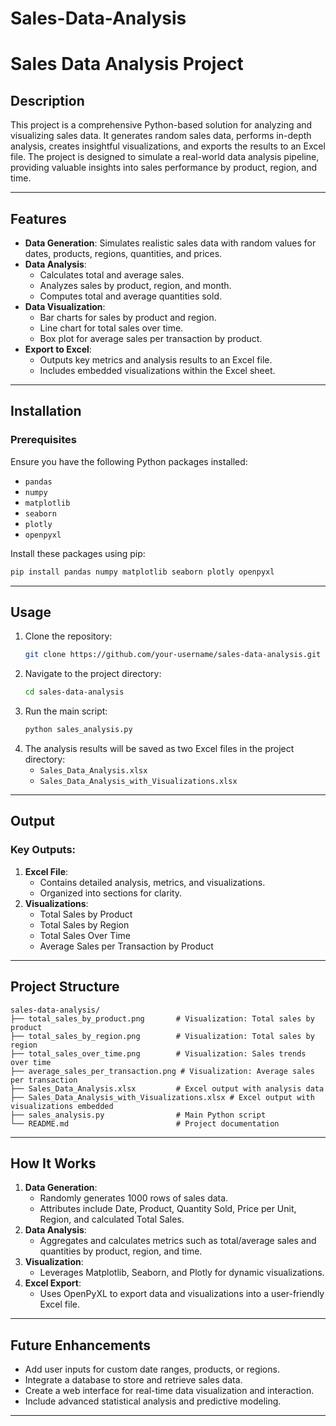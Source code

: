 # Sales-Data-Analysis
# Sales Data Analysis Project

## Description
This project is a comprehensive Python-based solution for analyzing and visualizing sales data. It generates random sales data, performs in-depth analysis, creates insightful visualizations, and exports the results to an Excel file. The project is designed to simulate a real-world data analysis pipeline, providing valuable insights into sales performance by product, region, and time.

---

## Features
- **Data Generation**: Simulates realistic sales data with random values for dates, products, regions, quantities, and prices.
- **Data Analysis**: 
  - Calculates total and average sales.
  - Analyzes sales by product, region, and month.
  - Computes total and average quantities sold.
- **Data Visualization**: 
  - Bar charts for sales by product and region.
  - Line chart for total sales over time.
  - Box plot for average sales per transaction by product.
- **Export to Excel**: 
  - Outputs key metrics and analysis results to an Excel file.
  - Includes embedded visualizations within the Excel sheet.

---

## Installation
### Prerequisites
Ensure you have the following Python packages installed:
- `pandas`
- `numpy`
- `matplotlib`
- `seaborn`
- `plotly`
- `openpyxl`

Install these packages using pip:
```bash
pip install pandas numpy matplotlib seaborn plotly openpyxl
```

---

## Usage
1. Clone the repository:
   ```bash
   git clone https://github.com/your-username/sales-data-analysis.git
   ```
2. Navigate to the project directory:
   ```bash
   cd sales-data-analysis
   ```
3. Run the main script:
   ```bash
   python sales_analysis.py
   ```
4. The analysis results will be saved as two Excel files in the project directory:
   - `Sales_Data_Analysis.xlsx`
   - `Sales_Data_Analysis_with_Visualizations.xlsx`

---

## Output
### Key Outputs:
1. **Excel File**: 
   - Contains detailed analysis, metrics, and visualizations.
   - Organized into sections for clarity.
2. **Visualizations**: 
   - Total Sales by Product
   - Total Sales by Region
   - Total Sales Over Time
   - Average Sales per Transaction by Product

---

## Project Structure
```
sales-data-analysis/
├── total_sales_by_product.png       # Visualization: Total sales by product
├── total_sales_by_region.png        # Visualization: Total sales by region
├── total_sales_over_time.png        # Visualization: Sales trends over time
├── average_sales_per_transaction.png # Visualization: Average sales per transaction
├── Sales_Data_Analysis.xlsx         # Excel output with analysis data
├── Sales_Data_Analysis_with_Visualizations.xlsx # Excel output with visualizations embedded
├── sales_analysis.py                # Main Python script
└── README.md                        # Project documentation
```

---

## How It Works
1. **Data Generation**: 
   - Randomly generates 1000 rows of sales data.
   - Attributes include Date, Product, Quantity Sold, Price per Unit, Region, and calculated Total Sales.
2. **Data Analysis**:
   - Aggregates and calculates metrics such as total/average sales and quantities by product, region, and time.
3. **Visualization**:
   - Leverages Matplotlib, Seaborn, and Plotly for dynamic visualizations.
4. **Excel Export**:
   - Uses OpenPyXL to export data and visualizations into a user-friendly Excel file.

---

## Future Enhancements
- Add user inputs for custom date ranges, products, or regions.
- Integrate a database to store and retrieve sales data.
- Create a web interface for real-time data visualization and interaction.
- Include advanced statistical analysis and predictive modeling.

---
